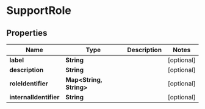 

# SupportRole


## Properties

| Name | Type | Description | Notes |
|------------ | ------------- | ------------- | -------------|
|**label** | **String** |  |  [optional] |
|**description** | **String** |  |  [optional] |
|**roleIdentifier** | **Map&lt;String, String&gt;** |  |  [optional] |
|**internalIdentifier** | **String** |  |  [optional] |




